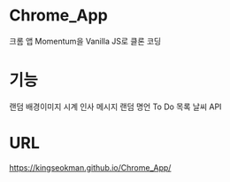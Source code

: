 # Chrome_App
크롬 앱 Momentum을 Vanilla JS로 클론 코딩
# 기능
랜덤 배경이미지
시계
인사 메시지
랜덤 명언
To Do 목록
날씨 API
# URL
https://kingseokman.github.io/Chrome_App/
